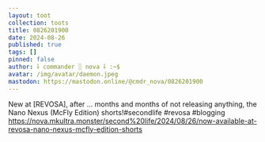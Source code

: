 ```yaml
---
layout: toot
collection: toots
title: 0826201900
date: 2024-08-26
published: true
tags: []
pinned: false
author: ⸸ commander ░ nova ⸸ :~$
avatar: /img/avatar/daemon.jpeg
mastodon: https://mastodon.online/@cmdr_nova/0826201900
---
```


New at [REVOSA], after ... months and months of not releasing anything, the Nano Nexus (McFly Edition) shorts!#secondlife #revosa #blogging https://nova.mkultra.monster/second%20life/2024/08/26/now-available-at-revosa-nano-nexus-mcfly-edition-shorts
